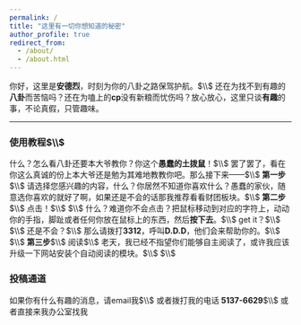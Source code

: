```yaml
---
permalink: /
title: "这里有一切你想知道的秘密"
author_profile: true
redirect_from: 
  - /about/
  - /about.html
---
```


你好，这里是**安德烈**，时刻为你的八卦之路保驾护航。$\\$
还在为找不到有趣的**八卦**而苦恼吗？还在为嗑上的**cp**没有新粮而忧伤吗？放心放心，这里只谈**有趣**的事，不论真假，只管趣味。
***
### 使用教程$\\$
什么？怎么看八卦还要本大爷教你？你这个**愚蠢的土拨鼠**！$\\$
罢了罢了，看在你这么真诚的份上本大爷还是勉为其难地教教你吧。那么接下来——$\\$
**第一步**$\\$
请选择您感兴趣的内容，什么？你居然不知道你喜欢什么？愚蠢的家伙，随意选你喜欢的就好了啊，如果还是不会的话那我推荐看看财团板块。$\\$
**第二步**$\\$
点击！$\\$ $\\$
什么？难道你不会点击？把鼠标移动到对应的字符上，动动你的手指，脚趾或者任何你放在鼠标上的东西，然后**按下去**。$\\$
get it？$\\$ $\\$
还是不会？$\\$
那么请拨打**3312**，呼叫**D.D.D**，他们会来帮助你的。$\\$ $\\$
**第三步**$\\$
阅读$\\$
老天，我已经不指望你们能够自主阅读了，或许我应该升级一下网站安装个自动阅读的模块。$\\$ $\\$

### 投稿通道
如果你有什么有趣的消息，请email我$\\$
或者拨打我的电话 **5137-6629**$\\$
或者直接来我办公室找我

